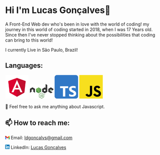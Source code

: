# Hi I'm Lucas Gonçalves👋

A Front-End Web dev who's been in love with the world of coding! my journey in this world of coding started in 2018, when I was 17 Years old.
Since then I've never stopped thinking about the possibilities that coding can bring to this world!

I currently Live in São Paulo, Brazil!



 ## Languages:
   <img src="angular.png" width="75"> <img src="node.png" width="75">  <img src="typescript.png" width="75"> <img src="javascript.png" width="75"> 
   
   
   💬 Feel free to ask me anything about Javascript.


## 📫 How to reach me:  
<img src="gmail-logo.png" width="14"> Email: ldgoncalvs@gmail.com
    
<img src="174857.png" width="14"> LinkedIn: [Lucas Gonçalves](https://www.linkedin.com/in/l-goncalves12/)
     
